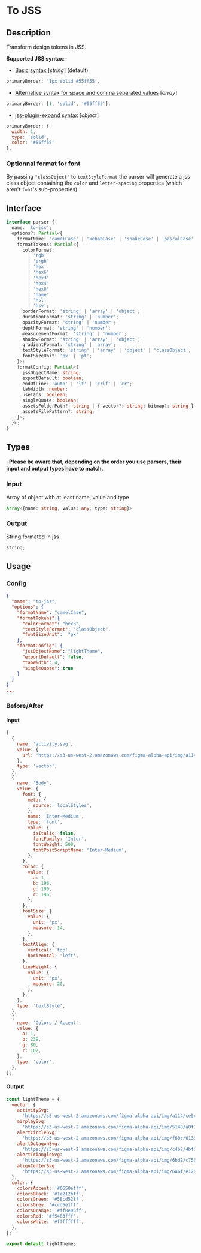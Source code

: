 # To JSS

## Description

Transform design tokens in JSS.

**Supported JSS syntax**:

- [Basic syntax](https://cssinjs.org/jss-syntax?v=v10.4.0#basic-syntax) [_string_] (default)

```js
primaryBorder: '1px solid #55ff55',
```

- [Alternative syntax for space and comma separated values](https://cssinjs.org/jss-syntax?v=v10.4.0#alternative-syntax-for-space-and-comma-separated-values) [_array_]

```js
primaryBorder: [1, 'solid', '#55ff55'],
```

- [jss-plugin-expand syntax](https://cssinjs.org/jss-plugin-expand?v=v10.4.0#better-syntax-for-complex-properties) [_object_]

```js
primaryBorder: {
  width: 1,
  type: 'solid',
  color: '#55ff55'
},
```

### Optionnal format for font

By passing `"classObject"` to `textStyleFormat` the parser will generate a jss class object containing the `color` and `letter-spacing` properties (which aren't `font`'s sub-properties).

## Interface

```ts
interface parser {
  name: 'to-jss';
  options?: Partial<{
    formatName: 'camelCase' | 'kebabCase' | 'snakeCase' | 'pascalCase';
    formatTokens: Partial<{
      colorFormat:
        | 'rgb'
        | 'prgb'
        | 'hex'
        | 'hex6'
        | 'hex3'
        | 'hex4'
        | 'hex8'
        | 'name'
        | 'hsl'
        | 'hsv';
      borderFormat: 'string' | 'array' | 'object';
      durationFormat: 'string' | 'number';
      opacityFormat: 'string' | 'number';
      depthFormat: 'string' | 'number';
      measurementFormat: 'string' | 'number';
      shadowFormat: 'string' | 'array' | 'object';
      gradientFormat: 'string' | 'array';
      textStyleFormat: 'string' | 'array' | 'object' | 'classObject';
      fontSizeUnit: 'px' | 'pt';
    }>;
    formatConfig: Partial<{
      jssObjectName: string;
      exportDefault: boolean;
      endOfLine: 'auto' | 'lf' | 'crlf' | 'cr';
      tabWidth: number;
      useTabs: boolean;
      singleQuote: boolean;
      assetsFolderPath?: string | { vector?: string; bitmap?: string };
      assetsFilePattern?: string;
    }>;
  }>;
}
```

## Types

ℹ️ **Please be aware that, depending on the order you use parsers, their input and output types have to match.**

### Input

Array of object with at least name, value and type

```ts
Array<{name: string, value: any, type: string}>
```

### Output

String formated in jss

```ts
string;
```

## Usage

### Config

```json
{
  "name": "to-jss",
  "options": {
    "formatName": "camelCase",
    "formatTokens":{
      "colorFormat": "hex8",
      "textStyleFormat": "classObject",
      "fontSizeUnit":  "px"
    },
    "formatConfig": {
      "jssObjectName": "lightTheme",
      "exportDefault": false,
      "tabWidth": 4,
      "singleQuote": true
    }
  }
}
...
```

### Before/After

#### Input

```js
[
  {
    name: 'activity.svg',
    value: {
      url: 'https://s3-us-west-2.amazonaws.com/figma-alpha-api/img/a114/ce5c/947dcb83ea93c2da18ee2ea16f470a30',
    },
    type: 'vector',
  },
  {
    name: 'Body',
    value: {
      font: {
        meta: {
          source: 'localStyles',
        },
        name: 'Inter-Medium',
        type: 'font',
        value: {
          isItalic: false,
          fontFamily: 'Inter',
          fontWeight: 500,
          fontPostScriptName: 'Inter-Medium',
        },
      },
      color: {
        value: {
          a: 1,
          b: 196,
          g: 196,
          r: 196,
        },
      },
      fontSize: {
        value: {
          unit: 'px',
          measure: 14,
        },
      },
      textAlign: {
        vertical: 'top',
        horizontal: 'left',
      },
      lineHeight: {
        value: {
          unit: 'px',
          measure: 20,
        },
      },
    },
    type: 'textStyle',
  },
  {
    name: 'Colors / Accent',
    value: {
      a: 1,
      b: 239,
      g: 80,
      r: 102,
    },
    type: 'color',
  },
];
```

#### Output

```js
const lightTheme = {
  vector: {
    activitySvg:
      'https://s3-us-west-2.amazonaws.com/figma-alpha-api/img/a114/ce5c/947dcb83ea93c2da18ee2ea16f470a30',
    airplaySvg:
      'https://s3-us-west-2.amazonaws.com/figma-alpha-api/img/5148/a0f1/0663fcd2f52eec2c5dde0777fa3c46bd',
    alertCircleSvg:
      'https://s3-us-west-2.amazonaws.com/figma-alpha-api/img/f60c/0138/26feed37c70d80aa0ad4645e46ab0991',
    alertOctagonSvg:
      'https://s3-us-west-2.amazonaws.com/figma-alpha-api/img/c4b2/4bfb/f0eae481bb0c109c90cd6dc53e0f0ea4',
    alertTriangleSvg:
      'https://s3-us-west-2.amazonaws.com/figma-alpha-api/img/6bd2/c758/aa455203b7511cd948d58cbe421754f9',
    alignCenterSvg:
      'https://s3-us-west-2.amazonaws.com/figma-alpha-api/img/6a6f/e126/49e0b9d2833cf674438551c2ab458538',
  },
  color: {
    colorsAccent: '#6650efff',
    colorsBlack: '#1e212bff',
    colorsGreen: '#58cd52ff',
    colorsGrey: '#ccd5e1ff',
    colorsOrange: '#ff8e05ff',
    colorsRed: '#f5483fff',
    colorsWhite: '#ffffffff',
  },
};

export default lightTheme;
```
